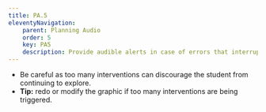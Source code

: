 ```yaml
---
title: PA.5
eleventyNavigation:
    parent: Planning Audio
    order: 5
    key: PA5
    description: Provide audible alerts in case of errors that interrupt the graphic operation.
---
```

- Be careful as too many interventions can discourage the student from continuing to explore.
- **Tip:** redo or modify the graphic if too many interventions are being triggered.
